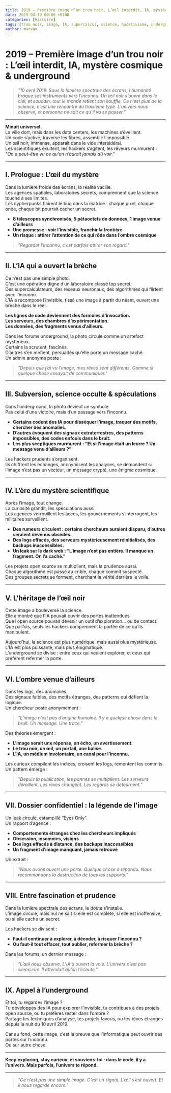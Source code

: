 ```yaml
---
title: 2019 – Première image d’un trou noir, L’œil interdit, IA, mystère cosmique & underground
date: 2019-04-10 00:00 +0100
categories: [Histoire]
tags: [trou noir, image, IA, supercalcul, science, hacktivisme, underground, malédiction, extraterrestre, mystère, area 51]
author: marvax
---
```


# 2019 – Première image d’un trou noir : L’œil interdit, IA, mystère cosmique & underground

> *"10 avril 2019. Sous la lumière spectrale des écrans, l’humanité braque ses instruments vers l’inconnu. Un œil noir s’ouvre dans le ciel, et soudain, tout le monde retient son souffle. Ce n’est plus de la science, c’est une rencontre du troisième type. L’univers nous observe, et personne ne sait ce qu’il va se passer."*

---

**Minuit universel.**  
La ville dort, mais dans les data centers, les machines s’éveillent.  
Un code s’active, traverse les fibres, assemble l’impossible.  
Un œil noir, immense, apparaît dans le vide intersidéral.  
Les scientifiques exultent, les hackers s’agitent, les rêveurs murmurent :  
*"On a peut-être vu ce qu’on n’aurait jamais dû voir."*

---

## I. Prologue : L’œil du mystère

Dans la lumière froide des écrans, la réalité vacille.  
Les agences spatiales, laboratoires secrets, comprennent que la science touche à ses limites.  
Les cypherpunks flairent le bug dans la matrice : chaque pixel, chaque onde, chaque bit pourrait cacher un secret.

- **8 télescopes synchronisés, 5 pétaoctets de données, 1 image venue d’ailleurs**
- **Une promesse : voir l’invisible, franchir la frontière**
- **Un risque : attirer l’attention de ce qui rôde dans l’ombre cosmique**

> *"Regarder l’inconnu, c’est parfois attirer son regard."*

---

## II. L’IA qui a ouvert la brèche

Ce n’est pas une simple photo.  
C’est une opération digne d’un laboratoire classé top secret.  
Des supercalculateurs, des réseaux neuronaux, des algorithmes qui flirtent avec l’inconnu.  
L’IA a recomposé l’invisible, tissé une image à partir du néant, ouvert une brèche dans le réel.

**Les lignes de code deviennent des formules d’invocation.**  
**Les serveurs, des chambres d’expérimentation.**  
**Les données, des fragments venus d’ailleurs.**

Dans les forums underground, la photo circule comme un artefact mystérieux.  
Certains la scrutent, fascinés.  
D’autres s’en méfient, persuadés qu’elle porte un message caché.  
Un admin anonyme poste :  
> *"Depuis que j’ai vu l’image, mes rêves sont différents. Comme si quelque chose essayait de communiquer."*

---

## III. Subversion, science occulte & spéculations

Dans l’underground, la photo devient un symbole.  
Pas celui d’une victoire, mais d’un passage vers l’inconnu.

- **Certains codent des IA pour disséquer l’image, traquer des motifs, chercher des anomalies.**
- **D’autres évoquent des signaux extraterrestres, des patterns impossibles, des codes enfouis dans le bruit.**
- **Les plus sceptiques murmurent : “Et si l’image était un leurre ? Un message venu d’ailleurs ?”**

Les hackers prudents s’organisent.  
Ils chiffrent les échanges, anonymisent les analyses, se demandent si l’image n’est pas un vecteur, un message crypté, une énigme cosmique.

---

## IV. L’ère du mystère scientifique

Après l’image, tout change.  
La curiosité grandit, les spéculations aussi.  
Les agences verrouillent les accès, les gouvernements s’interrogent, les militaires surveillent.

- **Des rumeurs circulent : certains chercheurs auraient disparu, d’autres seraient devenus obsédés.**
- **Des logs effacés, des serveurs mystérieusement réinitialisés, des backups inaccessibles.**
- **Un leak sur le dark web : “L’image n’est pas entière. Il manque un fragment. On l’a caché.”**

Les projets open source se multiplient, mais la prudence aussi.  
Chaque algorithme est passé au crible, chaque commit suspecté.  
Des groupes secrets se forment, cherchant la vérité derrière le voile.

---

## V. L’héritage de l’œil noir

Cette image a bouleversé la science.  
Elle a montré que l’IA pouvait ouvrir des portes inattendues.  
Que l’open source pouvait devenir un outil d’exploration… ou de contact.  
Que parfois, seuls les hackers comprennent la portée de ce qu’ils manipulent.

Aujourd’hui, la science est plus numérique, mais aussi plus mystérieuse.  
L’IA est plus puissante, mais plus énigmatique.  
L’underground se divise : entre ceux qui veulent explorer, et ceux qui préfèrent refermer la porte.

---

## VI. L’ombre venue d’ailleurs

Dans les logs, des anomalies.  
Des signaux faibles, des motifs étranges, des patterns qui défient la logique.  
Un chercheur poste anonymement :  
> *"L’image n’est pas d’origine humaine. Il y a quelque chose dans le bruit. Un message. Une trace."*

Des théories émergent :  
- **L’image serait une réponse, un écho, un avertissement.**
- **Le trou noir, un œil, un portail, une balise.**
- **L’IA, un médium involontaire, un canal pour l’inconnu.**

Les curieux compilent les indices, croisent les logs, remontent les commits.  
Un pattern émerge :  
> *"Depuis la publication, les pannes se multiplient. Les serveurs déraillent. Les rêves changent. Les regards se détournent."*

---

## VII. Dossier confidentiel : la légende de l’image

Un leak circule, estampillé “Eyes Only”.  
Un rapport d’agence :  
- **Comportements étranges chez les chercheurs impliqués**
- **Obsession, insomnies, visions**
- **Des logs effacés à distance, des backups inaccessibles**
- **Un fragment d’image manquant, jamais retrouvé**

Un extrait :  
> *"Nous avons ouvert une porte. Quelque chose a répondu. Nous recommandons la destruction de tous les supports."*

---

## VIII. Entre fascination et prudence

Dans la lumière spectrale des écrans, le doute s’installe.  
L’image circule, mais nul ne sait si elle est complète, si elle est inoffensive, ou si elle cache un secret.

Les hackers se divisent :  
- **Faut-il continuer à explorer, à décoder, à risquer l’inconnu ?**
- **Ou faut-il tout effacer, tout oublier, refermer la brèche ?**

Dans les forums, un dernier message :  
> *"L’œil nous observe. L’IA a ouvert la voie. L’univers n’est pas silencieux. Il attendait qu’on l’écoute."*

---

## IX. Appel à l’underground

Et toi, tu regardes l’image ?  
Tu développes des IA pour explorer l’invisible, tu contribues à des projets open source, ou tu préfères rester dans l’ombre ?  
Partage tes techniques d’analyse, tes projets favoris, ou tes rêves étranges depuis la nuit du 10 avril 2019.

Car au fond, cette image, c’est la preuve que l’informatique peut ouvrir des portes sur l’inconnu.  
Ou sur autre chose.

---

**Keep exploring, stay curieux, et souviens-toi : dans le code, il y a l’univers. Mais parfois, l’univers te répond.**

---

> *"Ce n’est pas une simple image. C’est un signal. L’œil s’est ouvert. Et il nous regarde encore."*
